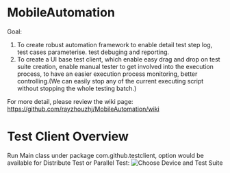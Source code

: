 # MobileAutomation

Goal:
1. To create robust automation framework to enable detail test step log, test cases parameterise. test debuging and reporting.
2. To create a UI base test client, which enable easy drag and drop on test suite creation, enable manual tester to get involved into the execution process, to have an easier execution process monitoring, better controlling.(We can easily stop any of the current executing script without stopping the whole testing batch.)

For more detail, please review the wiki page: https://github.com/rayzhouzhj/MobileAutomation/wiki

# Test Client Overview
Run Main class under package com.github.testclient, option would be available for Distribute Test or Parallel Test:
![Choose Device and Test Suite](https://lh5.googleusercontent.com/X5Mt6NrEd6SpIawMmA3lRgSTklw8Q4egveO5ss4xe8BGkLIA1ASsVcftbECbCEhClK3EPmAg=w3360-h1760)
